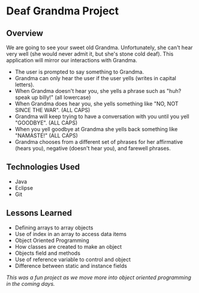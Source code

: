 # Deaf Grandma Project

## Overview

We are going to see your sweet old Grandma. Unfortunately, she can't hear very well (she would never admit it, but she's stone cold deaf). This application will mirror our interactions with Grandma.
* The user is prompted to say something to Grandma.
* Grandma can only hear the user if the user yells (writes in capital letters).
* When Grandma doesn't hear you, she yells a phrase such as "huh? speak up billy!" (all lowercase)
* When Grandma does hear you, she yells something like "NO, NOT SINCE THE WAR". (ALL CAPS)
* Grandma will keep trying to have a conversation with you until you yell "GOODBYE". (ALL CAPS)
* When you yell goodbye at Grandma she yells back something like "NAMASTE!" (ALL CAPS)
* Grandma chooses from a different set of phrases for her affirmative (hears you), negative (doesn't hear you), and farewell phrases.




## Technologies Used

* Java
* Eclipse
* Git


## Lessons Learned
* Defining arrays to array objects
* Use of index in an array to access data items
* Object Oriented Programming
* How classes are created to make an object
* Objects field and methods
* Use of reference variable to control and object
* Difference between static and instance fields


_This was a fun project as we move more into object oriented programming in the coming days._

